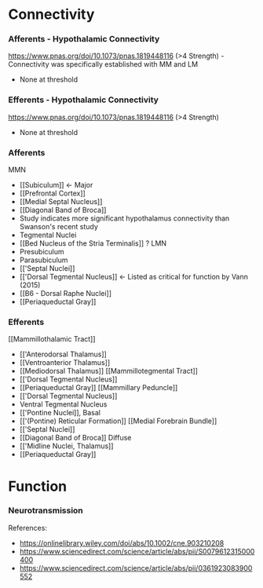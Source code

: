 # Connectivity
### Afferents - Hypothalamic Connectivity
https://www.pnas.org/doi/10.1073/pnas.1819448116 (>4 Strength) - Connectivity was specifically established with MM and LM
- None at threshold
### Efferents - Hypothalamic Connectivity
https://www.pnas.org/doi/10.1073/pnas.1819448116 (>4 Strength)
- None at threshold
### Afferents
MMN
- [[Subiculum]] <- Major
- [[Prefrontal Cortex]]
- [[Medial Septal Nucleus]]
- [[Diagonal Band of Broca]]
- Study indicates more significant hypothalamus connectivity than Swanson's recent study
- Tegmental Nuclei
- [[Bed Nucleus of the Stria Terminalis]] ?
LMN
- Presubiculum
- Parasubiculum
- [['Septal Nuclei]]
- [['Dorsal Tegmental Nucleus]] <- Listed as critical for function by Vann (2015)
- [[B6 - Dorsal Raphe Nuclei]]
- [[Periaqueductal Gray]]
### Efferents
[[Mammillothalamic Tract]]
- [['Anterodorsal Thalamus]]
- [[Ventroanterior Thalamus]]
- [[Mediodorsal Thalamus]]
[[Mammillotegmental Tract]]
- [['Dorsal Tegmental Nucleus]]
- [[Periaqueductal Gray]]
[[Mammillary Peduncle]]
- [['Dorsal Tegmental Nucleus]]
- Ventral Tegmental Nucleus
- [['Pontine Nuclei]], Basal
- [['(Pontine) Reticular Formation]]
[[Medial Forebrain Bundle]]
- [['Septal Nuclei]]
- [[Diagonal Band of Broca]]
Diffuse
- [['Midline Nuclei, Thalamus]]
- [[Periaqueductal Gray]]
# Function
### Neurotransmission

References:
- https://onlinelibrary.wiley.com/doi/abs/10.1002/cne.903210208
- https://www.sciencedirect.com/science/article/abs/pii/S0079612315000400
- https://www.sciencedirect.com/science/article/abs/pii/0361923083900552